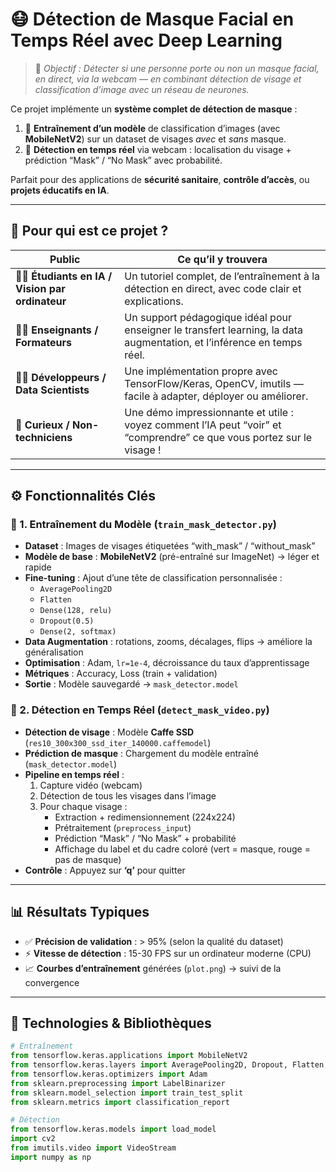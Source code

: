# 😷 Détection de Masque Facial en Temps Réel avec Deep Learning

> 🎯 *Objectif : Détecter si une personne porte ou non un masque facial, en direct, via la webcam — en combinant détection de visage et classification d’image avec un réseau de neurones.*

Ce projet implémente un **système complet de détection de masque** :
1. 🧠 **Entraînement d’un modèle** de classification d’images (avec **MobileNetV2**) sur un dataset de visages *avec* et *sans* masque.
2. 🎥 **Détection en temps réel** via webcam : localisation du visage + prédiction “Mask” / “No Mask” avec probabilité.

Parfait pour des applications de **sécurité sanitaire**, **contrôle d’accès**, ou **projets éducatifs en IA**.

---

## 👥 Pour qui est ce projet ?

| Public | Ce qu’il y trouvera |
|--------|----------------------|
| 👩‍🎓 **Étudiants en IA / Vision par ordinateur** | Un tutoriel complet, de l’entraînement à la détection en direct, avec code clair et explications. |
| 👨‍🏫 **Enseignants / Formateurs** | Un support pédagogique idéal pour enseigner le transfert learning, la data augmentation, et l’inférence en temps réel. |
| 👩‍💻 **Développeurs / Data Scientists** | Une implémentation propre avec TensorFlow/Keras, OpenCV, imutils — facile à adapter, déployer ou améliorer. |
| 👔 **Curieux / Non-techniciens** | Une démo impressionnante et utile : voyez comment l’IA peut “voir” et “comprendre” ce que vous portez sur le visage ! |

---

## ⚙️ Fonctionnalités Clés

### 🧪 1. Entraînement du Modèle (`train_mask_detector.py`)
- **Dataset** : Images de visages étiquetées “with_mask” / “without_mask”
- **Modèle de base** : **MobileNetV2** (pré-entraîné sur ImageNet) → léger et rapide
- **Fine-tuning** : Ajout d’une tête de classification personnalisée :
  - `AveragePooling2D`
  - `Flatten`
  - `Dense(128, relu)`
  - `Dropout(0.5)`
  - `Dense(2, softmax)`
- **Data Augmentation** : rotations, zooms, décalages, flips → améliore la généralisation
- **Optimisation** : Adam, `lr=1e-4`, décroissance du taux d’apprentissage
- **Métriques** : Accuracy, Loss (train + validation)
- **Sortie** : Modèle sauvegardé → `mask_detector.model`

### 🎥 2. Détection en Temps Réel (`detect_mask_video.py`)
- **Détection de visage** : Modèle **Caffe SSD** (`res10_300x300_ssd_iter_140000.caffemodel`)
- **Prédiction de masque** : Chargement du modèle entraîné (`mask_detector.model`)
- **Pipeline en temps réel** :
  1. Capture vidéo (webcam)
  2. Détection de tous les visages dans l’image
  3. Pour chaque visage :
     - Extraction + redimensionnement (224x224)
     - Prétraitement (`preprocess_input`)
     - Prédiction “Mask” / “No Mask” + probabilité
     - Affichage du label et du cadre coloré (vert = masque, rouge = pas de masque)
- **Contrôle** : Appuyez sur **‘q’** pour quitter

---

## 📊 Résultats Typiques

- ✅ **Précision de validation** : > 95% (selon la qualité du dataset)
- ⚡ **Vitesse de détection** : 15-30 FPS sur un ordinateur moderne (CPU)
- 📈 **Courbes d’entraînement** générées (`plot.png`) → suivi de la convergence

---

## 🧩 Technologies & Bibliothèques

```python
# Entraînement
from tensorflow.keras.applications import MobileNetV2
from tensorflow.keras.layers import AveragePooling2D, Dropout, Flatten, Dense
from tensorflow.keras.optimizers import Adam
from sklearn.preprocessing import LabelBinarizer
from sklearn.model_selection import train_test_split
from sklearn.metrics import classification_report

# Détection
from tensorflow.keras.models import load_model
import cv2
from imutils.video import VideoStream
import numpy as np
